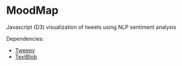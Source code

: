 MoodMap
=======

Javascript (D3) visualization of tweets using NLP sentiment analysis

Dependencies:

- [Tweepy](https://github.com/tweepy)
- [TextBlob](https://github.com/sloria/textblob)

